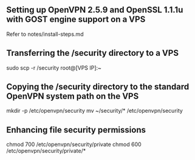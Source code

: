 ## Setting up OpenVPN 2.5.9 and OpenSSL 1.1.1u with GOST engine support on a VPS

Refer to notes/install-steps.md

## Transferring the /security directory to a VPS

sudo scp -r /security root@[VPS IP]:~

## Copying the /security directory to the standard OpenVPN system path on the VPS

mkdir -p /etc/openvpn/security
mv ~/security/* /etc/openvpn/security

## Enhancing file security permissions

chmod 700 /etc/openvpn/security/private
chmod 600 /etc/openvpn/security/private/*
